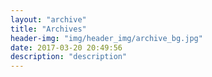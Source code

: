 ```yaml
---
layout: "archive"
title: "Archives"
header-img: "img/header_img/archive_bg.jpg"
date: 2017-03-20 20:49:56
description: "description"
---
```

